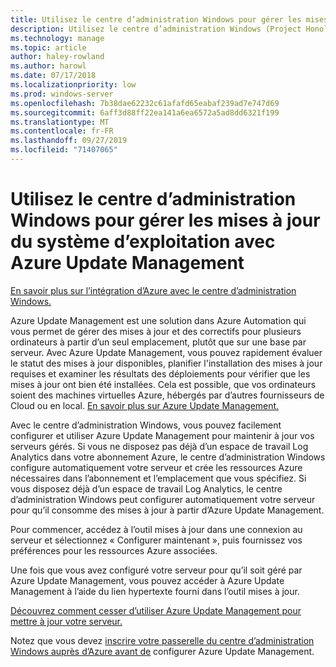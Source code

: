 ```yaml
---
title: Utilisez le centre d’administration Windows pour gérer les mises à jour du système d’exploitation avec Azure Update Management
description: Utilisez le centre d’administration Windows (Project Honolulu) pour configurer Azure Update Management pour gérer les mises à jour du système d’exploitation.
ms.technology: manage
ms.topic: article
author: haley-rowland
ms.author: harowl
ms.date: 07/17/2018
ms.localizationpriority: low
ms.prod: windows-server
ms.openlocfilehash: 7b38dae62232c61afafd65eabaf239ad7e747d69
ms.sourcegitcommit: 6aff3d88ff22ea141a6ea6572a5ad8dd6321f199
ms.translationtype: MT
ms.contentlocale: fr-FR
ms.lasthandoff: 09/27/2019
ms.locfileid: "71407065"
---
```

# <a name="use-windows-admin-center-to-manage-operating-system-updates-with-azure-update-management"></a>Utilisez le centre d’administration Windows pour gérer les mises à jour du système d’exploitation avec Azure Update Management

[En savoir plus sur l’intégration d’Azure avec le centre d’administration Windows.](../plan/azure-integration-options.md)

Azure Update Management est une solution dans Azure Automation qui vous permet de gérer des mises à jour et des correctifs pour plusieurs ordinateurs à partir d’un seul emplacement, plutôt que sur une base par serveur. Avec Azure Update Management, vous pouvez rapidement évaluer le statut des mises à jour disponibles, planifier l'installation des mises à jour requises et examiner les résultats des déploiements pour vérifier que les mises à jour ont bien été installées. Cela est possible, que vos ordinateurs soient des machines virtuelles Azure, hébergés par d’autres fournisseurs de Cloud ou en local. [En savoir plus sur Azure Update Management.](https://docs.microsoft.com/azure/automation/automation-update-management)

Avec le centre d’administration Windows, vous pouvez facilement configurer et utiliser Azure Update Management pour maintenir à jour vos serveurs gérés. Si vous ne disposez pas déjà d’un espace de travail Log Analytics dans votre abonnement Azure, le centre d’administration Windows configure automatiquement votre serveur et crée les ressources Azure nécessaires dans l’abonnement et l’emplacement que vous spécifiez. Si vous disposez déjà d’un espace de travail Log Analytics, le centre d’administration Windows peut configurer automatiquement votre serveur pour qu’il consomme des mises à jour à partir d’Azure Update Management.  

Pour commencer, accédez à l’outil mises à jour dans une connexion au serveur et sélectionnez « Configurer maintenant », puis fournissez vos préférences pour les ressources Azure associées. 

Une fois que vous avez configuré votre serveur pour qu’il soit géré par Azure Update Management, vous pouvez accéder à Azure Update Management à l’aide du lien hypertexte fourni dans l’outil mises à jour. 

[Découvrez comment cesser d’utiliser Azure Update Management pour mettre à jour votre serveur.](azure-monitor.md#disabling-monitoring)

Notez que vous devez [inscrire votre passerelle du centre d’administration Windows auprès d’Azure avant de](../configure/azure-integration.md) configurer Azure Update Management.

